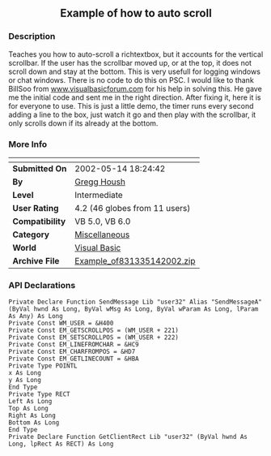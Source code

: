 ﻿<div align="center">

## Example of how to auto scroll


</div>

### Description

Teaches you how to auto-scroll a richtextbox, but it accounts for the vertical scrollbar. If the user has the scrollbar moved up, or at the top, it does not scroll down and stay at the bottom. This is very usefull for logging windows or chat windows. There is no code to do this on PSC. I would like to thank BillSoo from www.visualbasicforum.com for his help in solving this. He gave me the initial code and sent me in the right direction. After fixing it, here it is for everyone to use. This is just a little demo, the timer runs every second adding a line to the box, just watch it go and then play with the scrollbar, it only scrolls down if its already at the bottom.
 
### More Info
 


<span>             |<span>
---                |---
**Submitted On**   |2002-05-14 18:24:42
**By**             |[Gregg Housh](https://github.com/Planet-Source-Code/PSCIndex/blob/master/ByAuthor/gregg-housh.md)
**Level**          |Intermediate
**User Rating**    |4.2 (46 globes from 11 users)
**Compatibility**  |VB 5\.0, VB 6\.0
**Category**       |[Miscellaneous](https://github.com/Planet-Source-Code/PSCIndex/blob/master/ByCategory/miscellaneous__1-1.md)
**World**          |[Visual Basic](https://github.com/Planet-Source-Code/PSCIndex/blob/master/ByWorld/visual-basic.md)
**Archive File**   |[Example\_of831335142002\.zip](https://github.com/Planet-Source-Code/gregg-housh-example-of-how-to-auto-scroll__1-34792/archive/master.zip)

### API Declarations

```
Private Declare Function SendMessage Lib "user32" Alias "SendMessageA" (ByVal hwnd As Long, ByVal wMsg As Long, ByVal wParam As Long, lParam As Any) As Long
Private Const WM_USER = &H400
Private Const EM_GETSCROLLPOS = (WM_USER + 221)
Private Const EM_SETSCROLLPOS = (WM_USER + 222)
Private Const EM_LINEFROMCHAR = &HC9
Private Const EM_CHARFROMPOS = &HD7
Private Const EM_GETLINECOUNT = &HBA
Private Type POINTL
x As Long
y As Long
End Type
Private Type RECT
Left As Long
Top As Long
Right As Long
Bottom As Long
End Type
Private Declare Function GetClientRect Lib "user32" (ByVal hwnd As Long, lpRect As RECT) As Long
```





